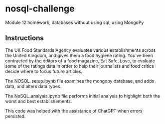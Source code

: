 # nosql-challenge
Module 12 homework, databases without using sql, using MongoPy

## Instructions 

The UK Food Standards Agency evaluates various establishments across the United Kingdom, and gives them a food hygiene rating. You've been contracted by the editors of a food magazine, Eat Safe, Love, to evaluate some of the ratings data in order to help their journalists and food critics decide where to focus future articles.
 
The NOSQL_setup.ipynb file examines the mongopy database, and adds data, and alters data types. 

The NoSQL_analysis.ipynb file performs initial analysis to highlight both the worst and best establishements. 

This code was helped with the assistance of ChatGPT when errors persisted.
